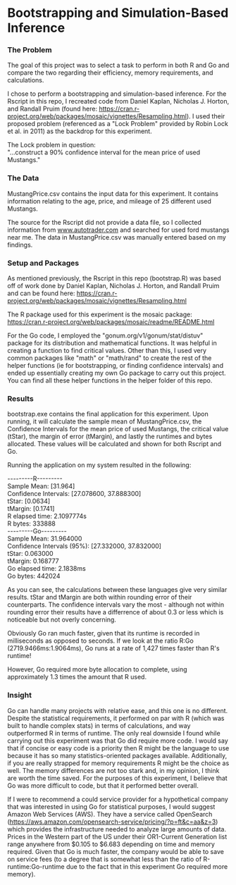 # Bootstrapping and Simulation-Based Inference

### The Problem
The goal of this project was to select a task to perform in both R and Go and compare the two regarding their efficiency, memory requirements, and calculations.

I chose to perform a bootstrapping and simulation-based inference. For the Rscript in this repo, I recreated code from Daniel Kaplan, Nicholas J. Horton, and Randall Pruim (found here: https://cran.r-project.org/web/packages/mosaic/vignettes/Resampling.html). I used their proposed problem (referenced as a "Lock Problem" provided by Robin Lock et al. in 2011) as the backdrop for this experiment.

The Lock problem in question:  
"...construct a 90% confidence interval for the mean price of used Mustangs."

### The Data
MustangPrice.csv contains the input data for this experiment. It contains information relating to the age, price, and mileage of 25 different used Mustangs.  

The source for the Rscript did not provide a data file, so I collected information from www.autotrader.com and searched for used ford mustangs near me. The data in MustangPrice.csv was manually entered based on my findings.

### Setup and Packages
As mentioned previously, the Rscript in this repo (bootstrap.R) was based off of work done by Daniel Kaplan, Nicholas J. Horton, and Randall Pruim and can be found here: https://cran.r-project.org/web/packages/mosaic/vignettes/Resampling.html

The R package used for this experiment is the mosaic package: https://cran.r-project.org/web/packages/mosaic/readme/README.html  

For the Go code, I employed the "gonum.org/v1/gonum/stat/distuv" package for its distribution and mathematical functions. It was helpful in creating a function to find critical values. Other than this, I used very common packages like "math" or "math/rand" to create the rest of the helper functions (ie for bootstrapping, or finding confidence intervals) and ended up essentially creating my own Go package to carry out this project. You can find all these helper functions in the helper folder of this repo.

### Results
bootstrap.exe contains the final application for this experiment. Upon running, it will calculate the sample mean of MustangPrice.csv, the Confidence Intervals for the mean price of used Mustangs, the critical value (tStar), the margin of error (tMargin), and lastly the runtimes and bytes allocated. These values will be calculated and shown for both Rscript and Go.

Running the application on my system resulted in the following:  

---------R---------  
Sample Mean: [31.964]  
Confidence Intervals: [27.078600, 37.888300]   
tStar: [0.0634]  
tMargin: [0.1741]  
R elapsed time: 2.1097774s  
R bytes: 333888  
---------Go---------  
Sample Mean: 31.964000  
Confidence Intervals (95%): [27.332000, 37.832000]  
tStar: 0.063000  
tMargin: 0.168777  
Go elapsed time: 2.1838ms  
Go bytes: 442024  

As you can see, the calculations between these languages give very similar results. tStar and tMargin are both within rounding error of their counterparts. The confidence intervals vary the most - although not within rounding error their results have a differrence of about 0.3 or less which is noticeable but not overly concerning.

Obviously Go ran much faster, given that its runtime is recorded in milliseconds as opposed to seconds. If we look at the ratio R:Go (2719.9466ms:1.9064ms), Go runs at a rate of 1,427 times faster than R's runtime!

However, Go required more byte allocation to complete, using approximately 1.3 times the amount that R used.

### Insight

Go can handle many projects with relative ease, and this one is no different. Despite the statistical requirements, it performed on par with R (which was built to handle complex stats) in terms of calculations, and way outperformed R in terms of runtime. The only real downside I found while carrying out this experiment was that Go did require more code. I would say that if concise or easy code is a priority then R might be the language to use because it has so many statistics-oriented packages available. Additionally, if you are really strapped for memory requirements R might be the choice as well. The memory differences are not too stark and, in my opinion, I think are worth the time saved. For the purposes of this experiment, I believe that Go was more difficult to code, but that it performed better overall.

If I were to recommend a could service provider for a hypothetical company that was interested in using Go for statistical purposes, I would suggest Amazon Web Services (AWS). They have a service called OpenSearch (https://aws.amazon.com/opensearch-service/pricing/?p=ft&c=aa&z=3) which provides the infrastructure needed to analyze large amounts of data. Prices in the Western part of the US under their OR1-Current Generation list range anywhere from $0.105 to $6.683 depending on time and memory required. Given that Go is much faster, the company would be able to save on service fees (to a degree that is somewhat less than the ratio of R-runtime:Go-runtime due to the fact that in this experiment Go required more memory).